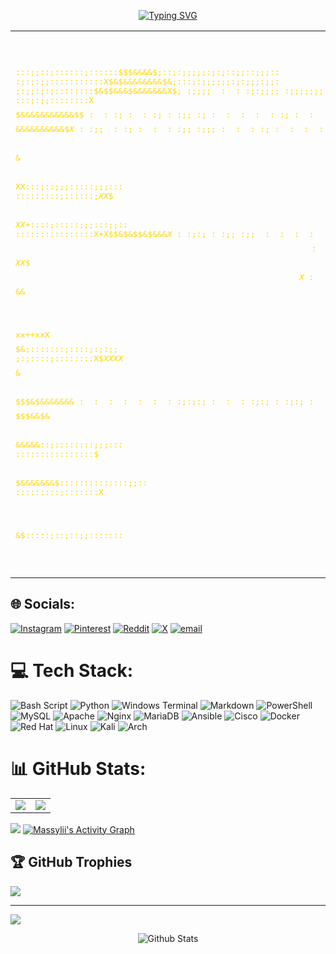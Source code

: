 
<p align="center">
  <a href="https://git.io/typing-svg">
    <img src="https://readme-typing-svg.demolab.com?font=Fira+Code&pause=1000&color=F7E10C&center=true&width=435&lines=IAM+ADDICTED+TO+PWNING;EAT+SLEEP+PWN+REPEAT" alt="Typing SVG" />
  </a>
</p>

<table>
  <tr>
    <td>
<pre>
<span style="color: #FFD700;">

:::;;::;::::::;::::::$$$&&&&$;::;:;;;;;:;:;::;;::;;;::
:;:;:;;:::::::::::X$&$&&&&&&&&$&;:::;:;;;;;;:;:;;;:;;:
;:;;:;:;::::::::$&$$&&&$&&&&&&&X$$;:;;;;:::;:;;;;:;;;;
;;;::::;:;:;:::xxX$&&$X$$$&$&&$&&$::;:::;:;::::;;::;;;
:::;:;;::::::::X$$$$$&&&&&&&&&&&$$$:::;:::;::;;:;:::::
:;::::::::;::::$xX$$$$&&&&&&&&&&$$X::;;::;::::;;:;;;::
::;::::::::::::+X$XX$$Xx$$&$$X$$XX:::;::;;;:::::;;;:::
:::::::::;::::::;$X$$X$$$$&$$$XX$+::::;:::::;;;:::;;::
::::::::::::::::X+X$$&$&$$&$&&&$X::;:;::;;:;;::::::;::
:::::;::::::::::::xX$$&&X$$X&&$$X::::::::::;:;:;:::;:;
;::::::;:::::::::::xX$$$$$$$$$$$:::::::;::;::::::::::;
:::::::::::::::::::+xX$$$XX$$$$X::::::::;:::::;;:::;::
:::::::::::::::::::xx+x$$&&$$X$$$$::::::::::;::;;::;::
:::::::::::::::::::+$$xx++xxX$$$$$&;:::::::;::::;:;:;;
;:;::::;::::::::X$$XX$$XX$$$$$$$$$&$$::::::::::::;:;;:
;:;:;;;:::;:;::$$$$$$$$$$$$$&$&&&&&&&$::::::::;:;:;:::
:;:;::;:;::::::$$$$$$$$&&$&$$&$$&&&&&::;::::::::;;;:::
::::::::::::::::$$$&&&&&&$$$&&&&&&&$::::::::::::::;;::
:::::::::;:::::::X$$&&&$$$$&&&$$&$:::::;::;::;;:::::::

</span>
</pre>
    </td>
    <td>

# 💫 About Me:
🔐Network Security Enthusiast<br>
🎓Degree In Networking and Security<br>
🕸️Certified Cisco CCNA 1,2,3,4 + Security<br>
👨‍🔬Currently Working On Getting The HTB CPTS Cert<br>
🏳️Plays HTB THM PicoCTF Most Of The Time

    </td>
  </tr>
</table>


## 🌐 Socials:
[![Instagram](https://img.shields.io/badge/Instagram-%23E4405F.svg?logo=Instagram&logoColor=white)](https://instagram.com/multirecidivist) [![Pinterest](https://img.shields.io/badge/Pinterest-%23E60023.svg?logo=Pinterest&logoColor=white)](https://pinterest.com/massylii) [![Reddit](https://img.shields.io/badge/Reddit-%23FF4500.svg?logo=Reddit&logoColor=white)](https://reddit.com/user/rexivba) [![X](https://img.shields.io/badge/X-black.svg?logo=X&logoColor=white)](https://x.com/massylii) [![email](https://img.shields.io/badge/Email-D14836?logo=gmail&logoColor=white)](mailto:massylii@protonmail.com) 

# 💻 Tech Stack:
![Bash Script](https://img.shields.io/badge/bash_script-%23121011.svg?style=for-the-badge&logo=gnu-bash&logoColor=white) ![Python](https://img.shields.io/badge/python-3670A0?style=for-the-badge&logo=python&logoColor=ffdd54) ![Windows Terminal](https://img.shields.io/badge/Windows%20Terminal-%234D4D4D.svg?style=for-the-badge&logo=windows-terminal&logoColor=white) ![Markdown](https://img.shields.io/badge/markdown-%23000000.svg?style=for-the-badge&logo=markdown&logoColor=white) ![PowerShell](https://img.shields.io/badge/PowerShell-%235391FE.svg?style=for-the-badge&logo=powershell&logoColor=white) ![MySQL](https://img.shields.io/badge/mysql-4479A1.svg?style=for-the-badge&logo=mysql&logoColor=white) ![Apache](https://img.shields.io/badge/apache-%23D42029.svg?style=for-the-badge&logo=apache&logoColor=white) ![Nginx](https://img.shields.io/badge/nginx-%23009639.svg?style=for-the-badge&logo=nginx&logoColor=white) ![MariaDB](https://img.shields.io/badge/MariaDB-003545?style=for-the-badge&logo=mariadb&logoColor=white) ![Ansible](https://img.shields.io/badge/ansible-%231A1918.svg?style=for-the-badge&logo=ansible&logoColor=white) ![Cisco](https://img.shields.io/badge/cisco-%23049fd9.svg?style=for-the-badge&logo=cisco&logoColor=black) ![Docker](https://img.shields.io/badge/docker-%230db7ed.svg?style=for-the-badge&logo=docker&logoColor=white) ![Red Hat](https://img.shields.io/badge/Red%20Hat-EE0000?style=for-the-badge&logo=redhat&logoColor=white) ![Linux](https://img.shields.io/badge/Linux-FCC624?style=for-the-badge&logo=linux&logoColor=black) ![Kali](https://img.shields.io/badge/Kali-268BEE?style=for-the-badge&logo=kalilinux&logoColor=white) ![Arch](https://img.shields.io/badge/Arch%20Linux-1793D1?logo=arch-linux&logoColor=fff&style=for-the-badge)

# 📊 GitHub Stats:

<table>
  <tr>
    <td><img src="https://github-readme-stats.vercel.app/api?username=massylii&theme=vision-friendly-dark&hide_border=true&include_all_commits=true&count_private=true" /></td>
    <td><img src="https://nirzak-streak-stats.vercel.app/?user=massylii&theme=vision-friendly-dark&hide_border=true" /></td>
  </tr>
</table>


<img src="https://github-readme-stats.vercel.app/api/top-langs/?username=massylii&theme=vision-friendly-dark&hide_border=true&include_all_commits=true&count_private=true&layout=compact" />

<a href="https://github.com/ashutosh00710/github-readme-activity-graph">
  <img alt="Massylii's Activity Graph"
       src="https://github-readme-activity-graph.vercel.app/graph/?username=massylii&bg_color=000000&color=ffffff&line=ffa700&point=ffffff&hide_border=true" />
</a>


## 🏆 GitHub Trophies
![](https://github-profile-trophy.vercel.app/?username=massylii&theme=vision-friendly-dark&no-frame=false&no-bg=false&margin-w=4)

---
[![](https://visitcount.itsvg.in/api?id=massylii&icon=0&color=0)](https://visitcount.itsvg.in)

<p align="center">
        <img src="https://raw.githubusercontent.com/massylii/svg/main/Bottom.svg" alt="Github Stats" />
</p>
